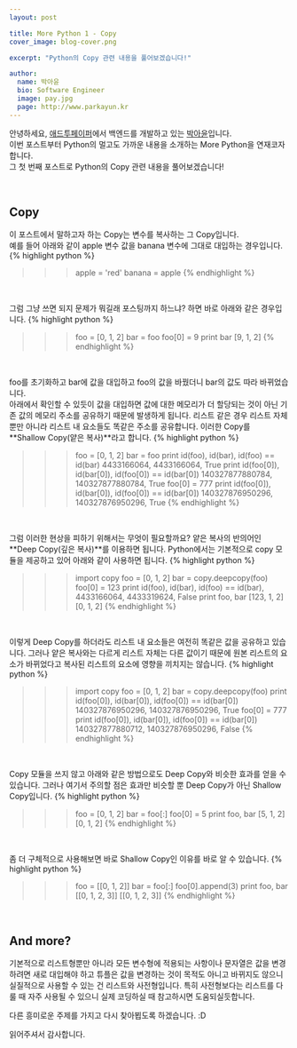 ```yaml
---
layout: post

title: More Python 1 - Copy
cover_image: blog-cover.png

excerpt: "Python의 Copy 관련 내용을 풀어보겠습니다!"

author:
  name: 박아윤
  bio: Software Engineer
  image: pay.jpg
  page: http://www.parkayun.kr
---
```


안녕하세요, [애드투페이퍼](http://www.add2paper.com)에서 백엔드를 개발하고 있는 [박아윤](http://www.parkayun.kr)입니다.<br />
이번 포스트부터 Python의 멀고도 가까운 내용을 소개하는 More Python을 연재코자 합니다. <br />
그 첫 번째 포스트로 Python의 Copy 관련 내용을 풀어보겠습니다!

<br />

## Copy
이 포스트에서 말하고자 하는 Copy는 변수를 복사하는 그 Copy입니다. <br />예를 들어 아래와 같이 apple 변수 값을  banana 변수에 그대로 대입하는 경우입니다.
{% highlight python %}
>>> apple = 'red'
>>> banana = apple
{% endhighlight %}

<br />

그럼 그냥 쓰면 되지 문제가 뭐길래 포스팅까지 하느냐? 하면 바로 아래와 같은 경우입니다.
{% highlight python %}
>>> foo = [0, 1, 2]
>>> bar = foo
>>> foo[0] = 9
>>> print bar
[9, 1, 2]
{% endhighlight %}

<br />

foo를 초기화하고 bar에 값을 대입하고 foo의 값을 바꿨더니 bar의 값도 따라 바뀌었습니다.<br />
아래에서 확인할 수 있듯이 값을 대입하면 값에 대한 메모리가 더 할당되는 것이 아닌 기존 값의 메모리 주소를 공유하기 때문에 발생하게 됩니다. 리스트 같은 경우 리스트 자체뿐만 아니라 리스트 내 요소들도 똑같은 주소를 공유합니다. 이러한 Copy를 **Shallow Copy(얕은 복사)**라고 합니다.
{% highlight python %}
>>> foo = [0, 1, 2]
>>> bar = foo
>>> print id(foo), id(bar), id(foo) == id(bar)
4433166064, 4433166064, True
>>> print id(foo[0]), id(bar[0]), id(foo[0]) == id(bar[0])
140327877880784, 140327877880784, True
>>> foo[0] = 777
>>> print id(foo[0]), id(bar[0]), id(foo[0]) == id(bar[0])
140327876950296, 140327876950296, True
{% endhighlight %}

<br />

그럼 이러한 현상을 피하기 위해서는 무엇이 필요할까요? 얕은 복사의 반의어인 **Deep Copy(깊은 복사)**를 이용하면 됩니다. Python에서는 기본적으로 copy 모듈을 제공하고 있어 아래와 같이 사용하면 됩니다.
{% highlight python %}
>>> import copy
>>> foo = [0, 1, 2]
>>> bar = copy.deepcopy(foo)
>>> foo[0] = 123
>>> print id(foo), id(bar), id(foo) == id(bar),
4433166064, 4433319624, False
>>> print foo, bar
[123, 1, 2] [0, 1, 2]
{% endhighlight %}

<br />

이렇게 Deep Copy를 하더라도 리스트 내 요소들은 여전히 똑같은 값을 공유하고 있습니다. 그러나 얕은 복사와는 다르게 리스트 자체는 다른 값이기 때문에 원본 리스트의 요소가 바뀌었다고 복사된 리스트의 요소에 영향을 끼치지는 않습니다.
{% highlight python %}
>>> import copy
>>> foo = [0, 1, 2]
>>> bar = copy.deepcopy(foo)
>>> print id(foo[0]), id(bar[0]), id(foo[0]) == id(bar[0])
140327876950296, 140327876950296, True
>>> foo[0] = 777
>>> print id(foo[0]), id(bar[0]), id(foo[0]) == id(bar[0])
140327877880712, 140327876950296, False
{% endhighlight %}

<br />

Copy 모듈을 쓰지 않고 아래와 같은 방법으로도 Deep Copy와 비슷한 효과를 얻을 수 있습니다. 그러나 여기서 주의할 점은 효과만 비슷할 뿐 Deep Copy가 아닌 Shallow Copy입니다. 
{% highlight python %}
>>> foo = [0, 1, 2]
>>> bar = foo[:]
>>> foo[0] = 5
>>> print foo, bar
[5, 1, 2] [0, 1, 2]
{% endhighlight %}

<br />

좀 더 구체적으로 사용해보면 바로 Shallow Copy인 이유를 바로 알 수 있습니다.
{% highlight python %}
>>> foo = [[0, 1, 2]]
>>> bar = foo[:]
>>> foo[0].append(3)
>>> print foo, bar
[[0, 1, 2, 3]] [[0, 1, 2, 3]]
{% endhighlight %}

<br />

## And more?
기본적으로 리스트형뿐만 아니라 모든 변수형에 적용되는 사항이나 문자열은 값을 변경하려면 새로 대입해야 하고 튜플은 값을 변경하는 것이 목적도 아니고 바뀌지도 않으니 실질적으로 사용할 수 있는 건 리스트와 사전형입니다. 특히 사전형보다는 리스트를 다룰 때 자주 사용될 수 있으니 실제 코딩하실 때 참고하시면 도움되실듯합니다. 

다른 흥미로운 주제를 가지고 다시 찾아뵙도록 하겠습니다. :D

읽어주셔서 감사합니다.
